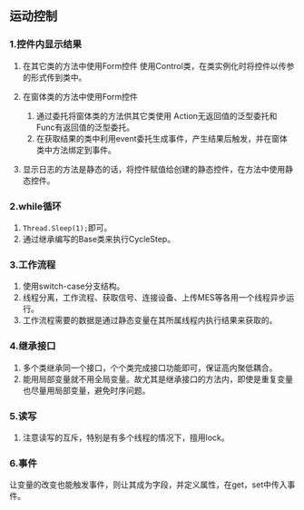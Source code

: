 ## 运动控制

### 1.控件内显示结果

1. 在其它类的方法中使用Form控件
   使用Control类，在类实例化时将控件以传参的形式传到类中。
2. 在窗体类的方法中使用Form控件
   1. 通过委托将窗体类的方法供其它类使用
      Action无返回值的泛型委托和Func有返回值的泛型委托。
   2. 在获取结果的类中利用event委托生成事件，产生结果后触发，并在窗体类中方法绑定到事件。

3. 显示日志的方法是静态的话，将控件赋值给创建的静态控件，在方法中使用静态控件。

### 2.while循环

1. `Thread.Sleep(1);`即可。
2. 通过继承编写的Base类来执行CycleStep。

### 3.工作流程

1. 使用switch-case分支结构。
2. 线程分离，工作流程、获取信号、连接设备、上传MES等各用一个线程异步运行。
3. 工作流程需要的数据是通过静态变量在其所属线程内执行结果来获取的。

### 4.继承接口

1. 多个类继承同一个接口，个个类完成接口功能即可，保证高内聚低耦合。
2. 能用局部变量就不用全局变量。故尤其是继承接口的方法内，即使是重复变量也尽量用局部变量，避免时序问题。

### 5.读写

1. 注意读写的互斥，特别是有多个线程的情况下，擅用lock。

### 6.事件

让变量的改变也能触发事件，则让其成为字段，并定义属性，在get，set中传入事件。
